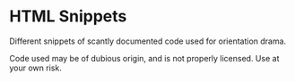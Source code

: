 # HTML Snippets

Different snippets of scantly documented code used for orientation drama.

Code used may be of dubious origin, and is not properly licensed. Use at your own risk.
